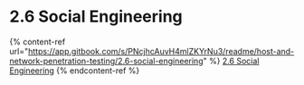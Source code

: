 # 2.6 Social Engineering

{% content-ref url="https://app.gitbook.com/s/PNcjhcAuvH4mlZKYrNu3/readme/host-and-network-penetration-testing/2.6-social-engineering" %}
[2.6 Social Engineering](https://app.gitbook.com/s/PNcjhcAuvH4mlZKYrNu3/readme/host-and-network-penetration-testing/2.6-social-engineering)
{% endcontent-ref %}
